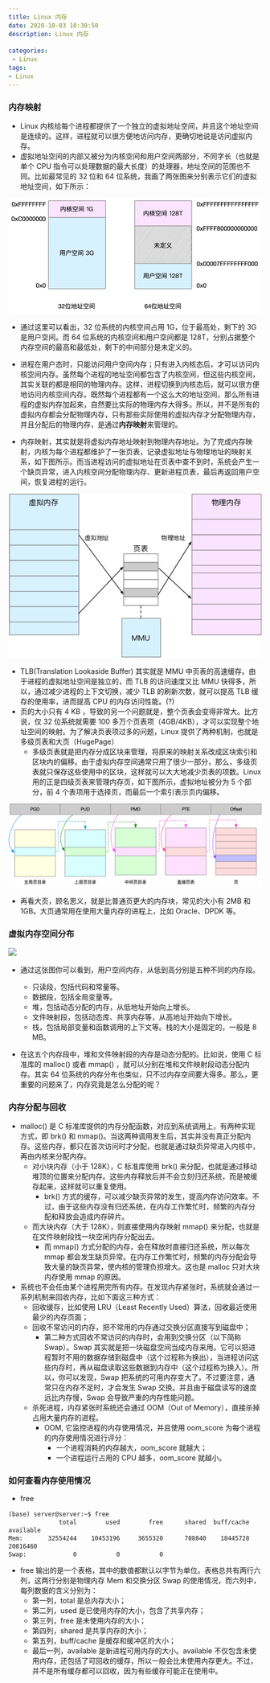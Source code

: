 ```yaml
---
title: Linux 内存
date: 2020-10-03 10:30:50
description: Linux 内存

categories:
 - Linux
tags: 
- Linux
---
```


### 内存映射

- Linux 内核给每个进程都提供了一个独立的虚拟地址空间，并且这个地址空间是连续的。这样，进程就可以很方便地访问内存，更确切地说是访问虚拟内存。
- 虚拟地址空间的内部又被分为内核空间和用户空间两部分，不同字长（也就是单个 CPU 指令可以处理数据的最大长度）的处理器，地址空间的范围也不同。比如最常见的 32 位和 64 位系统，我画了两张图来分别表示它们的虚拟地址空间，如下所示：

![](https://raw.githubusercontent.com/dclcs/dclcs.github.io/master/_posts/img/linux-memory.png)
    
  - 通过这里可以看出，32 位系统的内核空间占用 1G，位于最高处，剩下的 3G 是用户空间。而 64 位系统的内核空间和用户空间都是 128T，分别占据整个内存空间的最高和最低处，剩下的中间部分是未定义的。


- 进程在用户态时，只能访问用户空间内存；只有进入内核态后，才可以访问内核空间内存。虽然每个进程的地址空间都包含了内核空间，但这些内核空间，其实关联的都是相同的物理内存。这样，进程切换到内核态后，就可以很方便地访问内核空间内存。既然每个进程都有一个这么大的地址空间，那么所有进程的虚拟内存加起来，自然要比实际的物理内存大得多。所以，并不是所有的虚拟内存都会分配物理内存，只有那些实际使用的虚拟内存才分配物理内存，并且分配后的物理内存，是通过**内存映射**来管理的。
- 内存映射，其实就是将虚拟内存地址映射到物理内存地址。为了完成内存映射，内核为每个进程都维护了一张页表，记录虚拟地址与物理地址的映射关系，如下图所示。而当进程访问的虚拟地址在页表中查不到时，系统会产生一个缺页异常，进入内核空间分配物理内存、更新进程页表，最后再返回用户空间，恢复进程的运行。

![](https://raw.githubusercontent.com/dclcs/dclcs.github.io/master/_posts/img/linux-memory-mmu.png)

- TLB(Translation Lookaside Buffer) 其实就是 MMU 中页表的高速缓存。由于进程的虚拟地址空间是独立的，而 TLB 的访问速度又比 MMU 快得多，所以，通过减少进程的上下文切换，减少 TLB 的刷新次数，就可以提高 TLB 缓存的使用率，进而提高 CPU 的内存访问性能。(?)
- 页的大小只有 4 KB ，导致的另一个问题就是，整个页表会变得非常大。比方说，仅 32 位系统就需要 100 多万个页表项（4GB/4KB），才可以实现整个地址空间的映射。为了解决页表项过多的问题，Linux 提供了两种机制，也就是多级页表和大页（HugePage）
  - 多级页表就是把内存分成区块来管理，将原来的映射关系改成区块索引和区块内的偏移。由于虚拟内存空间通常只用了很少一部分，那么，多级页表就只保存这些使用中的区块，这样就可以大大地减少页表的项数。Linux 用的正是四级页表来管理内存页，如下图所示，虚拟地址被分为 5 个部分，前 4 个表项用于选择页，而最后一个索引表示页内偏移。

![](https://raw.githubusercontent.com/dclcs/dclcs.github.io/master/_posts/img/linux-page-table.png)

  - 再看大页，顾名思义，就是比普通页更大的内存块，常见的大小有 2MB 和 1GB。大页通常用在使用大量内存的进程上，比如 Oracle、DPDK 等。

### 虚拟内存空间分布


![](https://raw.githubusercontent.com/dclcs/dclcs.github.io/master/_posts/img/linux-memory-organize.pngs)



- 通过这张图你可以看到，用户空间内存，从低到高分别是五种不同的内存段。
  - 只读段，包括代码和常量等。
  - 数据段，包括全局变量等。
  - 堆，包括动态分配的内存，从低地址开始向上增长。
  - 文件映射段，包括动态库、共享内存等，从高地址开始向下增长。
  - 栈，包括局部变量和函数调用的上下文等。栈的大小是固定的，一般是 8 MB。

- 在这五个内存段中，堆和文件映射段的内存是动态分配的。比如说，使用 C 标准库的 malloc() 或者 mmap() ，就可以分别在堆和文件映射段动态分配内存。其实 64 位系统的内存分布也类似，只不过内存空间要大得多。那么，更重要的问题来了，内存究竟是怎么分配的呢？


### 内存分配与回收

- malloc() 是 C 标准库提供的内存分配函数，对应到系统调用上，有两种实现方式，即 brk() 和 mmap()。当这两种调用发生后，其实并没有真正分配内存。这些内存，都只在首次访问时才分配，也就是通过缺页异常进入内核中，再由内核来分配内存。
  - 对小块内存（小于 128K），C 标准库使用 brk() 来分配，也就是通过移动堆顶的位置来分配内存。这些内存释放后并不会立刻归还系统，而是被缓存起来，这样就可以重复使用。
    - brk() 方式的缓存，可以减少缺页异常的发生，提高内存访问效率。不过，由于这些内存没有归还系统，在内存工作繁忙时，频繁的内存分配和释放会造成内存碎片。
  - 而大块内存（大于 128K），则直接使用内存映射 mmap() 来分配，也就是在文件映射段找一块空闲内存分配出去。
    - 而 mmap() 方式分配的内存，会在释放时直接归还系统，所以每次 mmap 都会发生缺页异常。在内存工作繁忙时，频繁的内存分配会导致大量的缺页异常，使内核的管理负担增大。这也是 malloc 只对大块内存使用 mmap 的原因。
- 系统也不会任由某个进程用完所有内存。在发现内存紧张时，系统就会通过一系列机制来回收内存，比如下面这三种方式：
  - 回收缓存，比如使用 LRU（Least Recently Used）算法，回收最近使用最少的内存页面；
  - 回收不常访问的内存，把不常用的内存通过交换分区直接写到磁盘中；
    - 第二种方式回收不常访问的内存时，会用到交换分区（以下简称 Swap）。Swap 其实就是把一块磁盘空间当成内存来用。它可以把进程暂时不用的数据存储到磁盘中（这个过程称为换出），当进程访问这些内存时，再从磁盘读取这些数据到内存中（这个过程称为换入）。所以，你可以发现，Swap 把系统的可用内存变大了。不过要注意，通常只在内存不足时，才会发生 Swap 交换。并且由于磁盘读写的速度远比内存慢，Swap 会导致严重的内存性能问题。
  - 杀死进程，内存紧张时系统还会通过 OOM（Out of Memory），直接杀掉占用大量内存的进程。
    - OOM, 它监控进程的内存使用情况，并且使用 oom_score 为每个进程的内存使用情况进行评分：
      - 一个进程消耗的内存越大，oom_score 就越大；
      - 一个进程运行占用的 CPU 越多，oom_score 就越小。

### 如何查看内存使用情况

- free

```shell
(base) server@server:~$ free
              total        used        free      shared  buff/cache   available
Mem:       32554244    10453196     3655320      708840    18445728    20816460
Swap:             0           0           0
```

  - free 输出的是一个表格，其中的数值都默认以字节为单位。表格总共有两行六列，这两行分别是物理内存 Mem 和交换分区 Swap 的使用情况，而六列中，每列数据的含义分别为：
    - 第一列，total 是总内存大小；
    - 第二列，used 是已使用内存的大小，包含了共享内存；
    - 第三列，free 是未使用内存的大小；
    - 第四列，shared 是共享内存的大小；
    - 第五列，buff/cache 是缓存和缓冲区的大小；
    - 最后一列，available 是新进程可用内存的大小。available 不仅包含未使用内存，还包括了可回收的缓存，所以一般会比未使用内存更大。不过，并不是所有缓存都可以回收，因为有些缓存可能正在使用中。